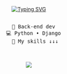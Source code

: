 <div align="center">
<a href="https://git.io/typing-svg"><img src="https://readme-typing-svg.demolab.com?font=Fira+Code&pause=1000&color=74F76C&center=true&width=435&lines=Hello%2C+user;Welcome+to+my+github+profile: )" alt="Typing SVG" /></a>
<br><br>
<pre>
    💼 Back-end dev 
    💻 Python • Django 
    📖 My skills ↓↓↓
</pre>
<br><br>
<img src="https://skillicons.dev/icons?i=postgresql,nginx,django,python,cpp,cs,html,css,git,ubuntu,sqlite,netlify,bash,bots,discord,typescript,javascript,vite,npm,yarn,redis&perline=7" />
<br><br>
<br><br><br>
</div>
